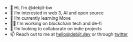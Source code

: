 - 👋 Hi, I’m @debjit-bw
- 👀 I’m interested in web 3, AI and open source
- 🌱 I’m currently learning Move
- 🧑‍💻 I'm working on blockchain tech and de-fi
- 💞️ I’m looking to collaborate on indie projects
- 📫 Reach out to me at hello@debjit.dev or through [twitter](https://twitter.com/BhowalDebjit)

<!---
debjit-bw/debjit-bw is a ✨ special ✨ repository because its `README.md` (this file) appears on your GitHub profile.
You can click the Preview link to take a look at your changes.
--->
